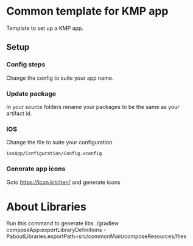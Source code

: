 # Common template for KMP app

Template to set up a KMP app.

## Setup

### Config steps

Change the config to suite your app name.

### Update package

In your source folders rename your packages to be the same as your artifact id.

### IOS

Change the file to suite your configuration.

`iosApp/Configuration/Config.xconfig`

### Generate app icons

Goto https://icon.kitchen/ and generate icons

# About Libraries

Run this command to generate libs
./gradlew composeApp:exportLibraryDefinitions
-PaboutLibraries.exportPath=src/commonMain/composeResources/files
